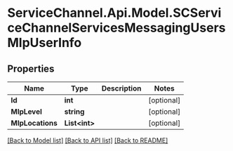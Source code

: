 # ServiceChannel.Api.Model.SCServiceChannelServicesMessagingUsersMlpUserInfo

## Properties

Name | Type | Description | Notes
------------ | ------------- | ------------- | -------------
**Id** | **int** |  | [optional] 
**MlpLevel** | **string** |  | [optional] 
**MlpLocations** | **List&lt;int&gt;** |  | [optional] 

[[Back to Model list]](../README.md#documentation-for-models) [[Back to API list]](../README.md#documentation-for-api-endpoints) [[Back to README]](../README.md)

